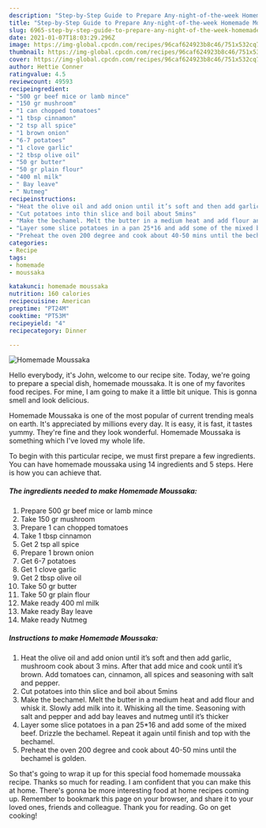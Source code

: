 ```yaml
---
description: "Step-by-Step Guide to Prepare Any-night-of-the-week Homemade Moussaka"
title: "Step-by-Step Guide to Prepare Any-night-of-the-week Homemade Moussaka"
slug: 6965-step-by-step-guide-to-prepare-any-night-of-the-week-homemade-moussaka
date: 2021-01-07T18:03:29.296Z
image: https://img-global.cpcdn.com/recipes/96caf624923b8c46/751x532cq70/homemade-moussaka-recipe-main-photo.jpg
thumbnail: https://img-global.cpcdn.com/recipes/96caf624923b8c46/751x532cq70/homemade-moussaka-recipe-main-photo.jpg
cover: https://img-global.cpcdn.com/recipes/96caf624923b8c46/751x532cq70/homemade-moussaka-recipe-main-photo.jpg
author: Hettie Conner
ratingvalue: 4.5
reviewcount: 49593
recipeingredient:
- "500 gr beef mice or lamb mince"
- "150 gr mushroom"
- "1 can chopped tomatoes"
- "1 tbsp cinnamon"
- "2 tsp all spice"
- "1 brown onion"
- "6-7 potatoes"
- "1 clove garlic"
- "2 tbsp olive oil"
- "50 gr butter"
- "50 gr plain flour"
- "400 ml milk"
- " Bay leave"
- " Nutmeg"
recipeinstructions:
- "Heat the olive oil and add onion until it’s soft and then add garlic, mushroom cook about 3 mins. After that add mice and cook until it’s brown. Add tomatoes can, cinnamon, all spices and seasoning with salt and pepper."
- "Cut potatoes into thin slice and boil about 5mins"
- "Make the bechamel. Melt the butter in a medium heat and add flour and whisk it. Slowly add milk into it. Whisking all the time. Seasoning with salt and pepper and add bay leaves and nutmeg until it’s thicker"
- "Layer some slice potatoes in a pan 25*16 and add some of the mixed beef. Drizzle the bechamel. Repeat it again until finish and top with the bechamel."
- "Preheat the oven 200 degree and cook about 40-50 mins until the bechamel is golden."
categories:
- Recipe
tags:
- homemade
- moussaka

katakunci: homemade moussaka 
nutrition: 160 calories
recipecuisine: American
preptime: "PT24M"
cooktime: "PT53M"
recipeyield: "4"
recipecategory: Dinner

---
```



![Homemade Moussaka](https://img-global.cpcdn.com/recipes/96caf624923b8c46/751x532cq70/homemade-moussaka-recipe-main-photo.jpg)

Hello everybody, it's John, welcome to our recipe site. Today, we're going to prepare a special dish, homemade moussaka. It is one of my favorites food recipes. For mine, I am going to make it a little bit unique. This is gonna smell and look delicious.

Homemade Moussaka is one of the most popular of current trending meals on earth. It's appreciated by millions every day. It is easy, it is fast, it tastes yummy. They're fine and they look wonderful. Homemade Moussaka is something which I've loved my whole life.




To begin with this particular recipe, we must first prepare a few ingredients. You can have homemade moussaka using 14 ingredients and 5 steps. Here is how you can achieve that.

<!--inarticleads1-->

##### The ingredients needed to make Homemade Moussaka:

1. Prepare 500 gr beef mice or lamb mince
1. Take 150 gr mushroom
1. Prepare 1 can chopped tomatoes
1. Take 1 tbsp cinnamon
1. Get 2 tsp all spice
1. Prepare 1 brown onion
1. Get 6-7 potatoes
1. Get 1 clove garlic
1. Get 2 tbsp olive oil
1. Take 50 gr butter
1. Take 50 gr plain flour
1. Make ready 400 ml milk
1. Make ready  Bay leave
1. Make ready  Nutmeg




<!--inarticleads2-->

##### Instructions to make Homemade Moussaka:

1. Heat the olive oil and add onion until it’s soft and then add garlic, mushroom cook about 3 mins. After that add mice and cook until it’s brown. Add tomatoes can, cinnamon, all spices and seasoning with salt and pepper.
1. Cut potatoes into thin slice and boil about 5mins
1. Make the bechamel. Melt the butter in a medium heat and add flour and whisk it. Slowly add milk into it. Whisking all the time. Seasoning with salt and pepper and add bay leaves and nutmeg until it’s thicker
1. Layer some slice potatoes in a pan 25*16 and add some of the mixed beef. Drizzle the bechamel. Repeat it again until finish and top with the bechamel.
1. Preheat the oven 200 degree and cook about 40-50 mins until the bechamel is golden.




So that's going to wrap it up for this special food homemade moussaka recipe. Thanks so much for reading. I am confident that you can make this at home. There's gonna be more interesting food at home recipes coming up. Remember to bookmark this page on your browser, and share it to your loved ones, friends and colleague. Thank you for reading. Go on get cooking!
